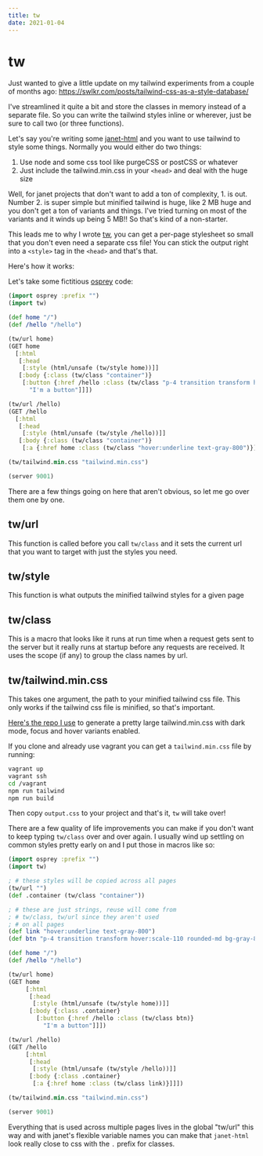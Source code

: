 ```yaml
---
title: tw
date: 2021-01-04
---
```


# tw

Just wanted to give a little update on my tailwind experiments from a couple of months ago: https://swlkr.com/posts/tailwind-css-as-a-style-database/

I've streamlined it quite a bit and store the classes in memory instead of a separate file. So you can write the tailwind styles inline or wherever, just be sure to call two (or three functions).

Let's say you're writing some [janet-html](https://github.com/brandonchartier/janet-html) and you want to use tailwind to style some things. Normally you would either do two things:

1. Use node and some css tool like purgeCSS or postCSS or whatever
2. Just include the tailwind.min.css in your `<head>` and deal with the huge size

Well, for janet projects that don't want to add a ton of complexity, 1. is out. Number 2. is super simple but minified tailwind is huge, like 2 MB huge and you don't get a ton of variants and things. I've tried turning on most of the variants and it winds up being 5 MB!! So that's kind of a non-starter.

This leads me to why I wrote [tw](https://github.com/swlkr/tw), you can get a per-page stylesheet so small that you don't even need a separate css file! You can stick the output right into a `<style>` tag in the `<head>` and that's that.

Here's how it works:

Let's take some fictitious [osprey](https://github.com/swlkr/osprey) code:

```clojure
(import osprey :prefix "")
(import tw)

(def home "/")
(def /hello "/hello")

(tw/url home)
(GET home
  [:html
   [:head
    [:style (html/unsafe (tw/style home))]]
   [:body {:class (tw/class "container")}
    [:button {:href /hello :class (tw/class "p-4 transition transform hover:scale-110 rounded-md bg-gray-800 text-white dark:bg-white dark:text-gray-800")}
      "I'm a button"]]])

(tw/url /hello)
(GET /hello
  [:html
   [:head
    [:style (html/unsafe (tw/style /hello))]]
   [:body {:class (tw/class "container")}
    [:a {:href home :class (tw/class "hover:underline text-gray-800")}]]])

(tw/tailwind.min.css "tailwind.min.css")

(server 9001)
```

There are a few things going on here that aren't obvious, so let me go over them one by one.

## tw/url

This function is called before you call `tw/class` and it sets the current url that you want to target with just the styles you need.

## tw/style

This function is what outputs the minified tailwind styles for a given page

## tw/class

This is a macro that looks like it runs at run time when a request gets sent to the server but it really runs at startup before any requests are received. It uses the scope (if any) to group the class names by url.

## tw/tailwind.min.css

This takes one argument, the path to your minified tailwind css file. This only works if the tailwind css file is minified, so that's important.

[Here's the repo I use](https://github.com/swlkr/tailwind-config) to generate a pretty large tailwind.min.css with dark mode, focus and hover variants enabled.

If you clone and already use vagrant you can get a `tailwind.min.css` file by running:

```sh
vagrant up
vagrant ssh
cd /vagrant
npm run tailwind
npm run build
```

Then copy `output.css` to your project and that's it, `tw` will take over!

There are a few quality of life improvements you can make if you don't want to keep typing `tw/class` over and over again. I usually wind up settling on common styles pretty early on and I put those in macros like so:

```clojure
(import osprey :prefix "")
(import tw)

; # these styles will be copied across all pages
(tw/url "")
(def .container (tw/class "container"))

; # these are just strings, reuse will come from
; # tw/class, tw/url since they aren't used
; # on all pages
(def link "hover:underline text-gray-800")
(def btn "p-4 transition transform hover:scale-110 rounded-md bg-gray-800 text-white dark:bg-white dark:text-gray-800")

(def home "/")
(def /hello "/hello")

(tw/url home)
(GET home
     [:html
      [:head
       [:style (html/unsafe (tw/style home))]]
      [:body {:class .container}
        [:button {:href /hello :class (tw/class btn)}
          "I'm a button"]]])

(tw/url /hello)
(GET /hello
     [:html
      [:head
       [:style (html/unsafe (tw/style /hello))]]
      [:body {:class .container}
       [:a {:href home :class (tw/class link)}]]])

(tw/tailwind.min.css "tailwind.min.css")

(server 9001)
```

Everything that is used across multiple pages lives in the global "tw/url" this way and with janet's flexible variable names you can make that `janet-html` look really close to css with the `.` prefix for classes.

